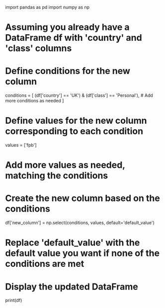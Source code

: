 import pandas as pd
import numpy as np

# Assuming you already have a DataFrame df with 'country' and 'class' columns

# Define conditions for the new column
conditions = [
    (df['country'] == 'UK') & (df['class'] == 'Personal'),
    # Add more conditions as needed
]

# Define values for the new column corresponding to each condition
values = ['fpb']

# Add more values as needed, matching the conditions

# Create the new column based on the conditions
df['new_column'] = np.select(conditions, values, default='default_value')

# Replace 'default_value' with the default value you want if none of the conditions are met

# Display the updated DataFrame
print(df)
